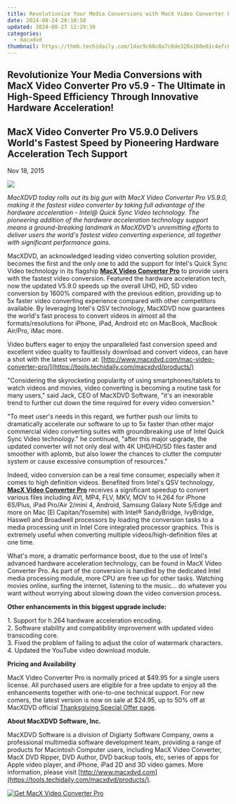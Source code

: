 ```yaml
---
title: Revolutionize Your Media Conversions with MacX Video Converter Pro v5.9 - The Ultimate in High-Speed Efficiency Through Innovative Hardware Acceleration!
date: 2024-08-24 20:10:50
updated: 2024-08-27 12:29:39
categories:
  - macxdvd
thumbnail: https://thmb.techidaily.com/14ac9c60c0a7c6de320a160e01c4efc88f6a5375e7f1f2f22a50af90ed0a0cd5.jpg
---
```


## Revolutionize Your Media Conversions with MacX Video Converter Pro v5.9 - The Ultimate in High-Speed Efficiency Through Innovative Hardware Acceleration!

## MacX Video Converter Pro V5.9.0 Delivers World's Fastest Speed by Pioneering Hardware Acceleration Tech Support 

Nov 18, 2015

![](https://www.macxdvd.com/press-room/image/mvcp-update-590.jpg) 

_MacXDVD today rolls out its big gun with MacX Video Converter Pro V5.9.0, making it the fastest video converter by taking full advantage of the hardware acceleration - Intel@ Quick Sync Video technology. The pioneering addition of the hardware acceleration technology support means a ground-breaking landmark in MacXDVD's unremitting efforts to deliver users the world's fastest video converting experience, all together with significant performance gains._ 

MacXDVD, an acknowledged leading video converting solution provider, becomes the first and the only one to add the support for Intel's Quick Sync Video technology in its flagship [**MacX Video Converter Pro**](https://tools.techidaily.com/macxdvd/products/) to provide users with the fastest video conversion. Featured the hardware acceleration tech, now the updated V5.9.0 speeds up the overall UHD, HD, SD video conversion by 1600% compared with the previous edition, providing up to 5x faster video converting experience compared with other competitors available. By leveraging Intel's QSV technology, MacXDVD now guarantees the world's fast process to convert videos in almost all the formats/resolutions for iPhone, iPad, Android etc on MacBook, MacBook Air/Pro, iMac more.

Video buffers eager to enjoy the unparalleled fast conversion speed and excellent video quality to faultlessly download and convert videos, can have a shot with the latest version at: [http://www.macxdvd.com/mac-video-converter-pro/](https://tools.techidaily.com/macxdvd/products/)

"Considering the skyrocketing popularity of using smartphones/tablets to watch videos and movies, video converting is becoming a routine task for many users," said Jack, CEO of MacXDVD Software, "it's an inexorable trend to further cut down the time required for every video conversion." 

"To meet user's needs in this regard, we further push our limits to dramatically accelerate our software to up to 5x faster than other major commercial video converting suites with groundbreaking use of Intel Quick Sync Video technology." he continued, "after this major upgrade, the updated converter will not only deal with 4K UHD/HD/SD files faster and smoother with aplomb, but also lower the chances to clutter the computer system or cause excessive consumption of resources." 

Indeed, video conversion can be a real time consumer, especially when it comes to high definition videos. Benefited from Intel's QSV technology, [**MacX Video Converter Pro**](https://tools.techidaily.com/macxdvd/products/) receives a significant speedup to convert various files including AVI, MP4, FLV, MKV, MOV to H.264 for iPhone 6S/Plus, iPad Pro/Air 2/mini 4, Android, Samsung Galaxy Note 5/Edge and more on Mac (El Capitan/Yosemite) with Intel® SandyBridge, IvyBridge, Haswell and Broadwell processors by loading the conversion tasks to a media processing unit in Intel Core integrated processor graphics. This is extremely useful when converting multiple videos/high-definition files at one time.

What's more, a dramatic performance boost, due to the use of Intel's advanced hardware acceleration technology, can be found in MacX Video Converter Pro. As part of the conversion is handled by the dedicated Intel media processing module, more CPU are free up for other tasks. Watching movies online, surfing the internet, listening to the music... do whatever you want without worrying about slowing down the video conversion process.

**Other enhancements in this biggest upgrade include:** 

1\. Support for h.264 hardware acceleration encoding.   
2\. Software stability and compatibility improvement with updated video transcoding core.  
3\. Fixed the problem of failing to adjust the color of watermark characters.  
4\. Updated the YouTube video download module.

**Pricing and Availability**

MacX Video Converter Pro is normally priced at $49.95 for a single users license. All purchased users are eligible for a free update to enjoy all the enhancements together with one-to-one technical support. For new comers, the latest version is now on sale at $24.95, up to 50% off at MacXDVD official [Thanksgiving Special Offer page](https://tools.techidaily.com/macxdvd/products/). 

**About MacXDVD Software, Inc.**

MacXDVD Software is a division of Digiarty Software Company, owns a professional multimedia software development team, providing a range of products for Macintosh Computer users, including MacX Video Converter, MacX DVD Ripper, DVD Author, DVD backup tools, etc, series of apps for Apple video player, and iPhone, iPad 2D and 3D video games. More information, please visit [http://www.macxdvd.com](https://tools.techidaily.com/macxdvd/products/). 

[![Get MacX Video Converter Pro](https://www.macxdvd.com/press-room/../adv/mvcp-banner-r.jpg)](https://tools.techidaily.com/macxdvd/products/)

<ins class="adsbygoogle"
     style="display:block"
     data-ad-format="autorelaxed"
     data-ad-client="ca-pub-7571918770474297"
     data-ad-slot="1223367746"></ins>



<ins class="adsbygoogle"
     style="display:block"
     data-ad-client="ca-pub-7571918770474297"
     data-ad-slot="8358498916"
     data-ad-format="auto"
     data-full-width-responsive="true"></ins>

